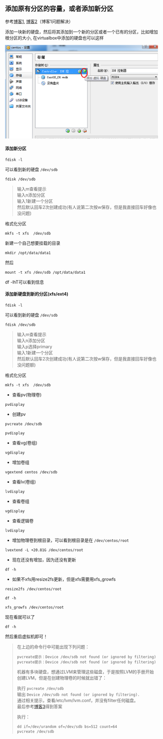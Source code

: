 ## 添加原有分区的容量，或者添加新分区

参考[博客1](http://www.cnblogs.com/juandx/p/5618162.html), [博客2](http://www.cnitblog.com/xijia0524/archive/2014/09/05/89738.html)（博客1问题解决）

添加一块新的硬盘，然后将其添加到一个新的分区或者一个已有的分区，比如增加根分区的大小, 在virtualbox中添加的硬盘也可以这样

![](img/o_01.png)

#### 添加新分区

```
fdisk -l
```

可以看到新的硬盘 `/dev/sdb`

```
fdisk /dev/sdb
```

> 输入m查看提示  
> 输入n添加分区  
> 输入1新建一个分区  
> 然后默认回车2次创建成功(有人说第二次按w保存，但是我直接回车好像也没问题)

格式化分区

```
mkfs -t xfs  /dev/sdb
```

新建一个自己想要挂载的目录

```
mkdir /opt/data/data1
```

然后

```
mount -t xfs /dev/sdb /opt/data/data1
```

df -lhT可以看到信息

#### 添加新硬盘到新的分区(xfs/ext4)

```
fdisk -l
```

可以看到新的硬盘 `/dev/sdb`

```
fdisk /dev/sdb
```

> 输入m查看提示  
> 输入n添加分区  
> 输入p选择primary  
> 输入1新建一个分区  
> 然后默认回车2次创建成功(有人说第二次按w保存，但是我直接回车好像也没问题额)

格式化分区

```
mkfs -t xfs  /dev/sdb
```

* 查看pv(物理卷)

```
pvdisplay
```

* 创建pv

```
pvcreate /dev/sdb 
```

```
pvdisplay
```

* 查看vg(卷组)

```
vgdisplay
```

* 增加卷组

```
vgextend centos /dev/sdb
```

* 查看lv(卷组)

```
lvdisplay
```

* 查看卷组

```
vgdisplay
```

* 查看逻辑卷

```
lvdisplay
```

* 增加物理卷到根目录，可以看到根目录是在 `/dev/centos/root`

```
lvextend -L +20.81G /dev/centos/root
```

* 现在还没有增加，因为还没有更新

```
df -h
```

* 如果不xfs用resize2fs更新，但是xfs需要用xfs_growfs

```
resize2fs /dev/centos/root
```

```
df -h
```

```
xfs_growfs /dev/centos/root
```

现在看就可以了

```
df -h
```

然后重启虚拟机即可！

> 在上边的命令行中可能出现下列问题：  
> 
> ```
> pvcreate提示：Device /dev/sdb not found (or ignored by filtering)  
> pvcreate提示：Device /dev/sdb not found (or ignored by filtering)
> ```
> 
> 机器有多块硬盘，想通过LVM来管理这些磁盘，于是按照LVM的手册开始创建LVM，但是在创建物理卷的时候就出错了：
> 
> 执行 `pvcreate /dev/sdb`  
> 输出 `Device /dev/sdb not found (or ignored by filtering).`  
> 通过相关提示，查看/etc/lvm/lvm.conf，并没有filter任何磁盘。  
> 最后参考[博客3](http://idolinux.blogspot.com/2008/10/perc-raid-and-efi-gpt-wierdness.html)得到答案
> 
> 执行：
> 
> ```
> dd if=/dev/urandom of=/dev/sdb bs=512 count=64
> pvcreate /dev/sdb
> ```
